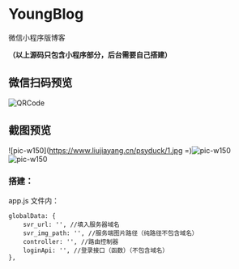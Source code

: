 # YoungBlog
微信小程序版博客 

**（以上源码只包含小程序部分，后台需要自己搭建）**

## 微信扫码预览

![QRCode](https://www.liujiayang.cn/psyduck/gh_81a98266fb8e_344.jpg)

## 截图预览

![pic-w150](https://www.liujiayang.cn/psyduck/1.jpg =)![pic-w150](https://www.liujiayang.cn/psyduck/2.jpg)![pic-w150](https://www.liujiayang.cn/psyduck/3.jpg)

### 搭建：

app.js 文件内：

```
globalData: {
    svr_url: '', //填入服务器域名
    svr_img_path: '', //服务端图片路径（纯路径不包含域名）
    controller: '', //路由控制器
    loginApi: '', //登录接口（函数）（不包含域名）
},
```
